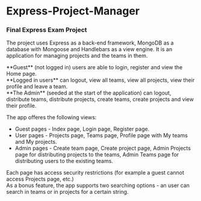 # Express-Project-Manager
### Final Express Exam Project

<p>The project uses Express as a back-end framework, MongoDB as a database with Mongoose and Handlebars as a view engine. It is an  application for managing projects and the teams in them.</p> 
<p>**Guest** (not logged in) users are able to login, register and view the Home page.<br>
**Logged in users** can logout, view all teams, view all projects, view their profile and leave a team.<br>
**The Admin** (seeded at the start of the application) can logout, distribute teams, distribute projects, create teams, create projects and  view their profile.</p>
<p>The app offeres the following views:<br>

* Guest pages - Index page, Login page, Register page.
* User pages - Projects page, Teams page, Profile page with My teams and My projects.
* Admin pages - Create team page, Create project page, Admin Projects page for distributing projects to the teams, Admin Teams page for distributing users to the existing teams.</p>

<p>Each page has access security restrictions (for example a guest cannot access Projects page, etc.)<br>
As a bonus feature, the app supports two searching options - an user can search in teams or in projects for a certain string.
</p>
  
